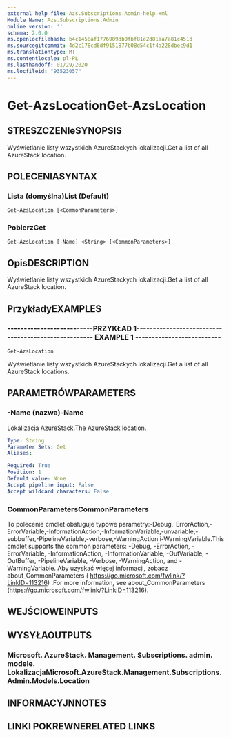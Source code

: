 ```yaml
---
external help file: Azs.Subscriptions.Admin-help.xml
Module Name: Azs.Subscriptions.Admin
online version: ''
schema: 2.0.0
ms.openlocfilehash: b4c1458af1776909db0fbf81e2d81aa7a81c451d
ms.sourcegitcommit: 4d2c178cd6df9151877b08d54c1f4a228dbec9d1
ms.translationtype: MT
ms.contentlocale: pl-PL
ms.lasthandoff: 01/29/2020
ms.locfileid: "93523057"
---
```

# <span data-ttu-id="ee0f3-101">Get-AzsLocation</span><span class="sxs-lookup"><span data-stu-id="ee0f3-101">Get-AzsLocation</span></span>

## <span data-ttu-id="ee0f3-102">STRESZCZENIe</span><span class="sxs-lookup"><span data-stu-id="ee0f3-102">SYNOPSIS</span></span>
<span data-ttu-id="ee0f3-103">Wyświetlanie listy wszystkich AzureStackych lokalizacji.</span><span class="sxs-lookup"><span data-stu-id="ee0f3-103">Get a list of all AzureStack location.</span></span>

## <span data-ttu-id="ee0f3-104">POLECENIA</span><span class="sxs-lookup"><span data-stu-id="ee0f3-104">SYNTAX</span></span>

### <span data-ttu-id="ee0f3-105">Lista (domyślna)</span><span class="sxs-lookup"><span data-stu-id="ee0f3-105">List (Default)</span></span>
```
Get-AzsLocation [<CommonParameters>]
```

### <span data-ttu-id="ee0f3-106">Pobierz</span><span class="sxs-lookup"><span data-stu-id="ee0f3-106">Get</span></span>
```
Get-AzsLocation [-Name] <String> [<CommonParameters>]
```

## <span data-ttu-id="ee0f3-107">Opis</span><span class="sxs-lookup"><span data-stu-id="ee0f3-107">DESCRIPTION</span></span>
<span data-ttu-id="ee0f3-108">Wyświetlanie listy wszystkich AzureStackych lokalizacji.</span><span class="sxs-lookup"><span data-stu-id="ee0f3-108">Get a list of all AzureStack location.</span></span>

## <span data-ttu-id="ee0f3-109">Przykłady</span><span class="sxs-lookup"><span data-stu-id="ee0f3-109">EXAMPLES</span></span>

### <span data-ttu-id="ee0f3-110">--------------------------PRZYKŁAD 1--------------------------</span><span class="sxs-lookup"><span data-stu-id="ee0f3-110">-------------------------- EXAMPLE 1 --------------------------</span></span>
```
Get-AzsLocation
```

<span data-ttu-id="ee0f3-111">Wyświetlanie listy wszystkich AzureStackych lokalizacji.</span><span class="sxs-lookup"><span data-stu-id="ee0f3-111">Get a list of all AzureStack locations.</span></span>

## <span data-ttu-id="ee0f3-112">PARAMETRÓW</span><span class="sxs-lookup"><span data-stu-id="ee0f3-112">PARAMETERS</span></span>

### <span data-ttu-id="ee0f3-113">-Name (nazwa)</span><span class="sxs-lookup"><span data-stu-id="ee0f3-113">-Name</span></span>
<span data-ttu-id="ee0f3-114">Lokalizacja AzureStack.</span><span class="sxs-lookup"><span data-stu-id="ee0f3-114">The AzureStack location.</span></span>

```yaml
Type: String
Parameter Sets: Get
Aliases: 

Required: True
Position: 1
Default value: None
Accept pipeline input: False
Accept wildcard characters: False
```

### <span data-ttu-id="ee0f3-115">CommonParameters</span><span class="sxs-lookup"><span data-stu-id="ee0f3-115">CommonParameters</span></span>
<span data-ttu-id="ee0f3-116">To polecenie cmdlet obsługuje typowe parametry:-Debug,-ErrorAction,-ErrorVariable,-InformationAction,-InformationVariable,-unvariable,-subbuffer,-PipelineVariable,-verbose,-WarningAction i-WarningVariable.</span><span class="sxs-lookup"><span data-stu-id="ee0f3-116">This cmdlet supports the common parameters: -Debug, -ErrorAction, -ErrorVariable, -InformationAction, -InformationVariable, -OutVariable, -OutBuffer, -PipelineVariable, -Verbose, -WarningAction, and -WarningVariable.</span></span> <span data-ttu-id="ee0f3-117">Aby uzyskać więcej informacji, zobacz about_CommonParameters ( https://go.microsoft.com/fwlink/?LinkID=113216) .</span><span class="sxs-lookup"><span data-stu-id="ee0f3-117">For more information, see about_CommonParameters (https://go.microsoft.com/fwlink/?LinkID=113216).</span></span>

## <span data-ttu-id="ee0f3-118">WEJŚCIOWE</span><span class="sxs-lookup"><span data-stu-id="ee0f3-118">INPUTS</span></span>

## <span data-ttu-id="ee0f3-119">WYSYŁA</span><span class="sxs-lookup"><span data-stu-id="ee0f3-119">OUTPUTS</span></span>

### <span data-ttu-id="ee0f3-120">Microsoft. AzureStack. Management. Subscriptions. admin. modele. Lokalizacja</span><span class="sxs-lookup"><span data-stu-id="ee0f3-120">Microsoft.AzureStack.Management.Subscriptions.Admin.Models.Location</span></span>

## <span data-ttu-id="ee0f3-121">INFORMACYJN</span><span class="sxs-lookup"><span data-stu-id="ee0f3-121">NOTES</span></span>

## <span data-ttu-id="ee0f3-122">LINKI POKREWNE</span><span class="sxs-lookup"><span data-stu-id="ee0f3-122">RELATED LINKS</span></span>


